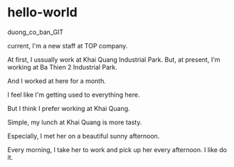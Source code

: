 # hello-world
duong_co_ban_GIT

current, I'm a new staff at TOP company.

At first, I ussually work at Khai Quang Industrial Park. But, at present, I'm working at Ba Thien 2 Industrial Park.

And I worked at here for a month.

I feel like I'm getting used to everything here. 

But I think I prefer working at Khai Quang.

Simple, my lunch at Khai Quang is more tasty.

Especially, I met her on a beautiful sunny afternoon.

Every morning, I take her to work and pick up her every afternoon. I like do it.

